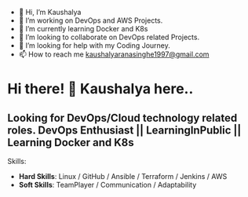 - 👋 Hi, I’m Kaushalya
- 🔭 I’m working on DevOps and AWS Projects.
- 🌱 I’m currently learning Docker and K8s
- 💞️ I’m looking to collaborate on DevOps related Projects.
- 🤔 I’m looking for help with my Coding Journey.
- 📫 How to reach me kaushalyaranasinghe1997@gmail.com


# Hi there! 👋 Kaushalya here..
## Looking for DevOps/Cloud technology related roles. DevOps Enthusiast || LearningInPublic || Learning Docker and K8s

Skills: 
- **Hard Skills**: Linux / GitHub / Ansible / Terraform / Jenkins / AWS
- **Soft Skills**: TeamPlayer / Communication / Adaptability
